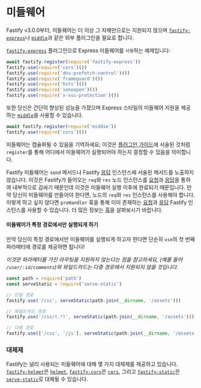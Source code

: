 # 미들웨어

Fastify v3.0.0부터, 미들웨어는 더 이상 그 자체만으로는 지원되지 않으며 [`fastify-express`](https://github.com/fastify/fastify-express)나 [`middle`](https://github.com/fastify/middie)과 같은 외부 플러그인을 필요로 합니다.

[`fastify-express`](https://github.com/fastify/fastify-express) 플러그인으로 Express 미들웨어를 `사용`하는 예제입니다:

```js
await fastify.register(require('fastify-express'))
fastify.use(require('cors')())
fastify.use(require('dns-prefetch-control')())
fastify.use(require('frameguard')())
fastify.use(require('hsts')())
fastify.use(require('ienoopen')())
fastify.use(require('x-xss-protection')())
```

또한 당신은 간단히 향상된 성능을 가졌으며 Express 스타일의 미들웨어 지원을 제공하는 [`middle`](https://github.com/fastify/middle)을 사용할 수 있습니다.

```js
await fastify.register(require('middie'))
fastify.use(require('cors')())
```

미들웨어는 캡슐화될 수 있음을 기억하세요; 이것은 [플러그인 가이드](Plugins-Guide.md)에 서술된 것처럼 `register`를 통해 어디에서 미들웨어가 실행되어야 하는지 결정할 수 있음을 의미합니다.

Fastify 미들웨어는 `send` 메서드나 Fastify [응답](Reply.md#reply) 인스턴스에 서술된 메서드를 노출하지 않습니다.
이것은 Fastify가 들어오는 `req`와 `res` 노드 인스턴스를 [요청](Request.md#request)과 [응답](Reply.md#reply)을 통하여 내부적으로 감싸기 때문인데 이것은 미들웨어 실행 이후에 완료되기 때문입니다.
만약 당신이 미들웨어를 만들어야 한다면, 노드의 `req`와 `res` 인스턴스를 사용해야 합니다.
이렇게 하고 싶지 않다면 `preHandler` 훅을 통해 이미 존재하는 [요청](Request.md#request)과 [응답](Reply.md#reply) Fastify 인스턴스를 사용할 수 있습니다.
더 많은 정보는 [훅](Hooks.md#hooks)을 살펴보시기 바랍니다.
<a name="restrict-usage"></a>

#### 미들웨어가 특정 경로에서만 실행되게 하기
만약 당신이 특정 경로에서만 미들웨어를 실행되게 하고자 한다면 단순히 `use`의 첫 번째 파라메터에 경로를 제공하면 됩니다!

*이것은 파라메터를 가진 라우팅을 지원하지 않는다는 점을 참고하세요, (예를 들어 `/user/:id/comments`)와 와일드카드는 다중 경로에서 지원되지 않을 것입니다.*

```js
const path = require('path')
const serveStatic = require('serve-static')

// 단일 경로
fastify.use('/css', serveStatic(path.join(__dirname, '/assets')))

// 와일드카드 경로
fastify.use('/css/(.*)', serveStatic(path.join(__dirname, '/assets')))

// 다중 경로
fastify.use(['/css', '/js'], serveStatic(path.join(__dirname, '/assets')))
```

### 대체제

Fastify는 널리 사용되는 미들웨어에 대해 몇 가지 대체제를 제공하고 있습니다.
[`fastify-helmet`](https://github.com/fastify/fastify-helmet)은 [`helmet`](https://github.com/helmetjs/helmet), [`fastify-cors`](https://github.com/fastify/fastify-cors)은 [`cors`](https://github.com/expressjs/cors), 그리고 [`fastify-static`](https://github.com/fastify/fastify-static)은 [`serve-static`](https://github.com/expressjs/serve-static)로 대체될 수 있습니다.

